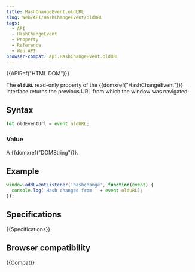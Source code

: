 ```yaml
---
title: HashChangeEvent.oldURL
slug: Web/API/HashChangeEvent/oldURL
tags:
  - API
  - HashChangeEvent
  - Property
  - Reference
  - Web API
browser-compat: api.HashChangeEvent.oldURL
---
```

{{APIRef("HTML DOM")}}

The **`oldURL`** read-only property of the
{{domxref("HashChangeEvent")}} interface returns the previous URL from which the window
was navigated.

## Syntax

```js
let oldEventUrl = event.oldURL;
```

### Value

A {{domxref("DOMString")}}.

## Example

```js
window.addEventListener('hashchange', function(event) {
  console.log('Hash changed from ' + event.oldURL);
});
```

## Specifications

{{Specifications}}

## Browser compatibility

{{Compat}}

